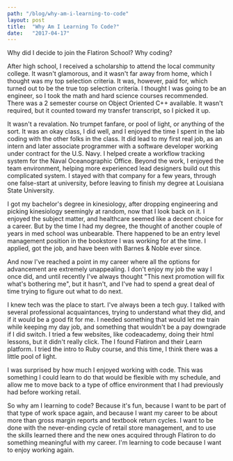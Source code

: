 ```yaml
---
path: "/blog/why-am-i-learning-to-code"
layout: post
title:  "Why Am I Learning To Code?"
date:   "2017-04-17"
---
```



Why did I decide to join the Flatiron School? Why coding? 

After high school, I received a scholarship to attend the local community college. It wasn't glamorous, and it wasn't far away from home, which I thought was my top selection criteria. It was, however, paid for, which turned out to be the true top selection criteria. I thought I was going to be an engineer, so I took the math and hard science courses recommended. There was a 2 semester course on Object Oriented C++ available. It wasn't required, but it counted toward my transfer transcript, so I picked it up.

It wasn't a revalation. No trumpet fanfare, or pool of light, or anything of the sort. It was an okay class, I did well, and I enjoyed the time I spent in the lab coding with the other folks in the class. It did lead to my first real job, as an intern and later associate programmer with a software developer working under contract for the U.S. Navy. I helped create a workflow tracking system for the Naval Oceanographic Office. Beyond the work, I enjoyed the team environment, helping more experienced lead designers build out this complicated system. I stayed with that company for a few years, through one false-start at university, before leaving to finish my degree at Louisiana State University.

I got my bachelor's degree in kinesiology, after dropping engineering and picking kinesiology seemingly at random, now that I look back on it. I enjoyed the subject matter, and healthcare seemed like a decent choice for a career. But by the time I had my degree, the thought of another couple of years in med school was unbearable. There happened to be an entry level management position in the bookstore I was working for at the time. I applied, got the job, and have been with Barnes & Noble ever since.

And now I've reached a point in my career where all the options for advancement are extremely unappealing. I don't enjoy my job the way I once did, and until recently I've always thought "This next promotion will fix what's bothering me", but it hasn't, and I've had to spend a great deal of time trying to figure out what to do next.

I knew tech was the place to start. I've always been a tech guy. I talked with several professional acquaintances, trying to understand what they did, and if it would be a good fit for me. I needed something that would let me train while keeping my day job, and something that wouldn't be a pay downgrade if I did switch. I tried a few websites, like codeacademy, doing their html lessons, but it didn't really click. The I found Flatiron and their Learn platform. I tried the intro to Ruby course, and this time, I think there was a little pool of light.

I was surprised by how much I enjoyed working with code. This was something I could learn to do that would be flexible with my schedule, and allow me to move back to a type of office environment that I had previously had before working retail. 

So why am I learning to code? Because it's fun, because I want to be part of that type of work space again, and because I want my career to be about more than gross margin reports and textbook return cycles. I want to be done with the never-ending cycle of retail store management, and to use the skills learned there and the new ones acquired through Flatiron to do something meaningful with my career. I'm learning to code because I want to enjoy working again.
